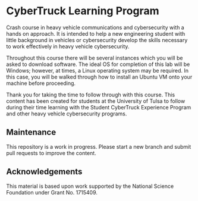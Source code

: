 # CyberTruck Learning Program
Crash course in heavy vehicle communications and cybersecurity with a hands on approach. It is intended to help a new engineering student with little background in vehicles or cybersecurity develop the skills necessary to work effectively in heavy vehicle cybersecurity.

Throughout this course there will be several instances which you will be asked to download software. The ideal OS for completion of this lab will be Windows; however, at times, a Linux operating system may be required. In this case, you will be walked through how to install an Ubuntu VM onto your machine before proceeding. 

Thank you for taking the time to follow through with this course. This content has been created for students at the University of Tulsa to follow during their time learning with the Student CyberTruck Experience Program and other heavy vehicle cybersecurity programs.

## Maintenance 
This repository is a work in progress. Please start a new branch and submit pull requests to improve the content.

## Acknowledgements
This material is based upon work supported by the National Science Foundation under Grant No. 1715409.
